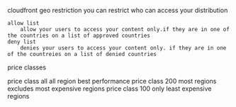 cloudfront geo restriction
    you can restrict who can access your distribution

    allow list
        allow your users to access your content only.if they are in one of the countries on a list of approved countries
    deny list
        denies your users to access your content only. if they are in one of the countreies on a list of denied countries

price classes

price class all
    all region best performance
price class 200
    most regions excludes most expensive regions
price class 100
    only least expensive regions